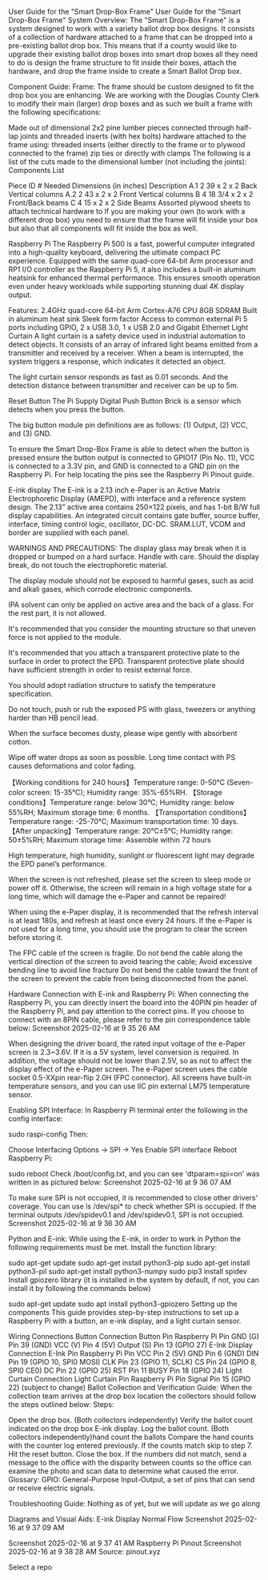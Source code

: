 User Guide for the "Smart Drop-Box Frame"
User Guide for the "Smart Drop-Box Frame"
System Overview:
The "Smart Drop-Box Frame" is a system designed to work with a variety ballot drop box designs. It consists of a collection of hardware attached to a frame that can be dropped into a pre-existing ballot drop box. This means that if a county would like to upgrade their existing ballot drop boxes into smart drop boxes all they need to do is design the frame structure to fit inside their boxes, attach the hardware, and drop the frame inside to create a Smart Ballot Drop box.

Component Guide:
Frame:
The frame should be custom designed to fit the drop box you are enhancing. We are working with the Douglas County Clerk to modify their main (larger) drop boxes and as such we built a frame with the following specifications:

Made out of dimensional 2x2 pine lumber
pieces connected through half-lap joints and threaded inserts (with hex bolts)
hardware attached to the frame using:
threaded inserts (either directly to the frame or to plywood connected to the frame)
zip ties
or
directly with clamps
The following is a list of the cuts made to the dimensional lumber (not including the joints):
Components List

Piece ID	# Needed	Dimensions (in inches)	Description
A.1	2	39 x 2 x 2	Back Vertical columns
A.2	2	43 x 2 x 2	Front Vertical columns
B	4	18 3/4 x 2 x 2	Front/Back beams
C	4	15 x 2 x 2	Side Beams
Assorted plywood sheets			to attach technical hardware to
If you are making your own (to work with a different drop box) you need to ensure that the frame will fit inside your box but also that all components will fit inside the box as well.

Raspberry Pi
The Raspberry Pi 500 is a fast, powerful computer integrated into a high-quality keyboard, delivering the ultimate compact PC experience. Equipped with the same quad-core 64-bit Arm processor and RP1 I/O controller as the Raspberry Pi 5, it also includes a built-in aluminum heatsink for enhanced thermal performance. This ensures smooth operation even under heavy workloads while supporting stunning dual 4K display output.

Features:
2.4GHz quad-core 64-bit Arm Cortex-A76 CPU
8GB SDRAM
Built in aluminum heat sink
Sleek form factor
Access to common external Pi 5 ports including GPIO, 2 x USB 3.0, 1 x USB 2.0 and Gigabit Ethernet
Light Curtain
A light curtain is a safety device used in industrial automation to detect objects. It consists of an array of infrared light beams emitted from a transmitter and received by a receiver. When a beam is interrupted, the system triggers a response, which indicates it detected an object.

The light curtain sensor responds as fast as 0.01 seconds. And the detection distance between transmitter and receiver can be up to 5m.

Reset Button
The Pi Supply Digital Push Button Brick is a sensor which detects when you press the button.

The big button module pin definitions are as follows: (1) Output, (2) VCC, and (3) GND.

To ensure the Smart Drop-Box Frame is able to detect when the button is pressed ensure the button output is connected to GPIO17 (Pin No. 11), VCC is connected to a 3.3V pin, and GND is connected to a GND pin on the Raspberry Pi. For help locating the pins see the Raspberry Pi Pinout guide.

E-ink display
The E-ink is a 2.13 inch e-Paper is an Active Matrix Electrophoretic Display (AMEPD), with interface and a reference system design. The 2.13” active area contains 250×122 pixels, and has 1-bit B/W full display capabilities. An integrated circuit contains gate buffer, source buffer, interface, timing control logic, oscillator, DC-DC. SRAM.LUT, VCOM and border are supplied with each panel.

WARNINGS AND PRECAUTIONS:
The display glass may break when it is dropped or bumped on a hard surface.
Handle with care. Should the display break, do not touch the electrophoretic material.

The display module should not be exposed to harmful gases, such as acid and alkali gases,
which corrode electronic components.

IPA solvent can only be applied on active area and the back of a glass.
For the rest part, it is not allowed.

It's recommended that you consider the mounting structure so that uneven force is not applied to the module.

It's recommended that you attach a transparent protective plate to the surface in order to protect the EPD.
Transparent protective plate should have sufficient strength in order to resist external force.

You should adopt radiation structure to satisfy the temperature specification.

Do not touch, push or rub the exposed PS with glass, tweezers or anything harder than HB pencil lead.

When the surface becomes dusty, please wipe gently with absorbent cotton.

Wipe off water drops as soon as possible. Long time contact with PS causes deformations and color fading.

【Working conditions for 240 hours】Temperature range: 0-50°C (Seven-color screen: 15-35°C); Humidity range: 35%-65%RH.
【Storage conditions】Temperature range: below 30°C; Humidity range: below 55%RH; Maximum storage time: 6 months.
【Transportation conditions】Temperature range: -25-70°C; Maximum transportation time: 10 days.
【After unpacking】Temperature range: 20°C±5°C; Humidity range: 50±5%RH; Maximum storage time: Assemble within 72 hours

High temperature, high humidity, sunlight or fluorescent light may degrade the EPD panel’s performance.

When the screen is not refreshed, please set the screen to sleep mode or power off it.
Otherwise, the screen will remain in a high voltage state for a long time, which will damage the e-Paper and cannot be repaired!

When using the e-Paper display, it is recommended that the refresh interval is at least 180s, and refresh at least once every 24 hours.
If the e-Paper is not used for a long time, you should use the program to clear the screen before storing it.

The FPC cable of the screen is fragile.
Do not bend the cable along the vertical direction of the screen to avoid tearing the cable;
Avoid excessive bending line to avoid line fracture
Do not bend the cable toward the front of the screen to prevent the cable from being disconnected from the panel.

Hardware Connection with E-ink and Raspberry Pi:
When connecting the Raspberry Pi, you can directly insert the board into the 40PIN pin header of the Raspberry Pi, and pay attention to the correct pins.
If you choose to connect with an 8PIN cable, please refer to the pin correspondence table below:
Screenshot 2025-02-16 at 9 35 26 AM

When designing the driver board, the rated input voltage of the e-Paper screen is 2.3~3.6V. If it is a 5V system, level conversion is required. In addition, the voltage should not be lower than 2.5V, so as not to affect the display effect of the e-Paper screen.
The e-Paper screen uses the cable socket 0.5-XXpin rear-flip 2.0H (FPC connector).
All screens have built-in temperature sensors, and you can use IIC pin external LM75 temperature sensor.

Enabling SPI Interface:
In Raspberry Pi terminal enter the following in the config interface:

​​​​sudo raspi-config
Then:

​​​​Choose Interfacing Options -> SPI -> Yes Enable SPI interface
Reboot Raspberry Pi:

​​​​sudo reboot
Check /boot/config.txt, and you can see 'dtparam=spi=on' was written in as pictured below:
Screenshot 2025-02-16 at 9 36 07 AM

To make sure SPI is not occupied, it is recommended to close other drivers' coverage. You can use ls /dev/spi* to check whether SPI is occupied. If the terminal outputs /dev/spidev0.1 and /dev/spidev0.1, SPI is not occupied.
Screenshot 2025-02-16 at 9 36 30 AM

Python and E-ink:
While using the E-ink, in order to work in Python the following requirements must be met.
Install the function library:

​​​​sudo apt-get update
​​​​sudo apt-get install python3-pip
​​​​sudo apt-get install python3-pil
​​​​sudo apt-get install python3-numpy
​​​​sudo pip3 install spidev
Install gpiozero library (it is installed in the system by default, if not, you can install it by following the commands below)

​​​​sudo apt-get update
​​​​sudo apt install python3-gpiozero
Setting up the components
This guide provides step-by-step instructions to set up a Raspberry Pi with a button, an e-ink display, and a light curtain sensor.

Wiring Connections
Button Connection
Button Pin	Raspberry Pi Pin
GND (G)	Pin 39 (GND)
VCC (V)	Pin 4 (5V)
Output (S)	Pin 13 (GPIO 27)
E-Ink Display Connection
E-Ink Pin	Raspberry Pi Pin
VCC	Pin 2 (5V)
GND	Pin 6 (GND)
DIN	Pin 19 (GPIO 10, SPI0 MOSI)
CLK	Pin 23 (GPIO 11, SCLK)
CS	Pin 24 (GPIO 8, SPI0 CE0)
DC	Pin 22 (GPIO 25)
RST	Pin 11
BUSY	Pin 18 (GPIO 24)
Light Curtain Connection
Light Curtain Pin	Raspberry Pi Pin
Signal	Pin 15 (GPIO 22) (subject to change)
Ballot Collection and Verification Guide:
When the collection team arrives at the drop box location the collectors should follow the steps outlined below:
Steps:

Open the drop box.
(Both collectors independently) Verify the ballot count indicated on the drop box E-ink display.
Log the ballot count.
(Both collectors independently)hand count the ballots
Compare the hand counts with the counter log entered previously. If the counts match skip to step 7.
Hit the reset button.
Close the box.
If the numbers did not match, send a message to the office with the disparity between counts so the office can examine the photo and scan data to determine what caused the error.
Glossary:
GPIO: General-Purpose Input-Output, a set of pins that can send or receive electric signals.

Troubleshooting Guide:
Nothing as of yet, but we will update as we go along

Diagrams and Visual Aids:
E-ink Display
Normal Flow
Screenshot 2025-02-16 at 9 37 09 AM

Screenshot 2025-02-16 at 9 37 41 AM
Raspberry Pi Pinout
Screenshot 2025-02-16 at 9 38 28 AM
Source: pinout.xyz

Select a repo
